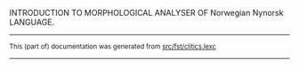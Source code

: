 
INTRODUCTION TO MORPHOLOGICAL ANALYSER OF Norwegian Nynorsk LANGUAGE.

* * *

<small>This (part of) documentation was generated from [src/fst/clitics.lexc](https://github.com/giellalt/lang-nno/blob/main/src/fst/clitics.lexc)</small>

---


